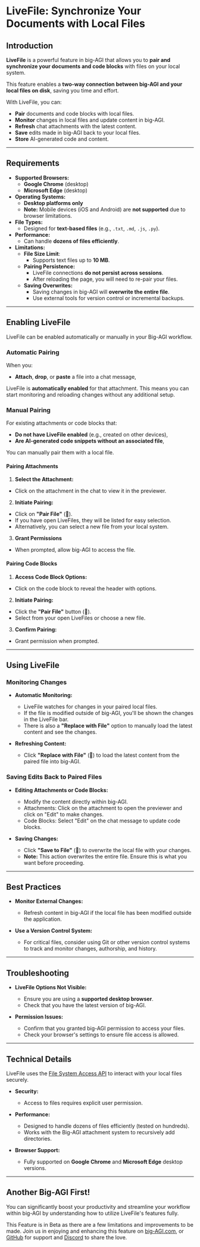# LiveFile: Synchronize Your Documents with Local Files

## Introduction

**LiveFile** is a powerful feature in big-AGI that allows you to **pair and synchronize
your documents and code blocks** with files on your local system.

This feature enables a **two-way connection between big-AGI and your local files on disk**,
saving you time and effort.

With LiveFile, you can:

- **Pair** documents and code blocks with local files.
- **Monitor** changes in local files and update content in big-AGI.
- **Refresh** chat attachments with the latest content.
- **Save** edits made in big-AGI back to your local files.
- **Store** AI-generated code and content.

---

## Requirements

- **Supported Browsers:**
  - **Google Chrome** (desktop)
  - **Microsoft Edge** (desktop)
- **Operating Systems:**
  - **Desktop platforms only**
  - **Note:** Mobile devices (iOS and Android) are **not supported** due to browser limitations.
- **File Types:**
  - Designed for **text-based files** (e.g., `.txt`, `.md`, `.js`, `.py`).
- **Performance:**
  - Can handle **dozens of files efficiently**.
- **Limitations:**
  - **File Size Limit**: 
    - Supports text files up to **10 MB**.
  - **Pairing Persistence:**
    - LiveFile connections **do not persist across sessions**.
    - After reloading the page, you will need to re-pair your files.
  - **Saving Overwrites:**
    - Saving changes in big-AGI will **overwrite the entire file**.
    - Use external tools for version control or incremental backups.

---

## Enabling LiveFile

LiveFile can be enabled automatically or manually in your Big-AGI workflow.

### Automatic Pairing

When you:

- **Attach**, **drop**, or **paste** a file into a chat message,

LiveFile is **automatically enabled** for that attachment. This means you can start
monitoring and reloading changes without any additional setup.

### Manual Pairing

For existing attachments or code blocks that:

- **Do not have LiveFile enabled** (e.g., created on other devices),
- **Are AI-generated code snippets without an associated file**,

You can manually pair them with a local file.

#### Pairing Attachments

1. **Select the Attachment:**
  - Click on the attachment in the chat to view it in the previewer.

2. **Initiate Pairing:**
  - Click on **"Pair File"** (🔗).
  - If you have open LiveFiles, they will be listed for easy selection.
  - Alternatively, you can select a new file from your local system.

3. **Grant Permissions**
  - When prompted, allow big-AGI to access the file.

#### Pairing Code Blocks

1. **Access Code Block Options:**
  - Click on the code block to reveal the header with options.

2. **Initiate Pairing:**
  - Click the **"Pair File"** button (🔗).
  - Select from your open LiveFiles or choose a new file.

3. **Confirm Pairing:**
  - Grant permission when prompted.

---

## Using LiveFile

### Monitoring Changes

- **Automatic Monitoring:**
  - LiveFile watches for changes in your paired local files.
  - If the file is modified outside of big-AGI, you'll be shown the changes in the LiveFile bar.
  - There is also a **"Replace with File"** option to manually load the latest content and see the changes.

- **Refreshing Content:**
  - Click **"Replace with File"** (🔄) to load the latest content from the paired file into big-AGI.

### Saving Edits Back to Paired Files

- **Editing Attachments or Code Blocks:**
  - Modify the content directly within big-AGI.
  - Attachments: Click on the attachment to open the previewer and click on "Edit" to make changes.
  - Code Blocks: Select "Edit" on the chat message to update code blocks.

- **Saving Changes:**
  - Click **"Save to File"** (💾) to overwrite the local file with your changes.
  - **Note:** This action overwrites the entire file. Ensure this is what you want before proceeding.

---

## Best Practices

- **Monitor External Changes:**
  - Refresh content in big-AGI if the local file has been modified outside the application.

- **Use a Version Control System:**
  - For critical files, consider using Git or other version control systems to track and monitor changes, authorship, and history.

---

## Troubleshooting

- **LiveFile Options Not Visible:**
  - Ensure you are using a **supported desktop browser**.
  - Check that you have the latest version of big-AGI.

- **Permission Issues:**
  - Confirm that you granted big-AGI permission to access your files.
  - Check your browser's settings to ensure file access is allowed.

---

## Technical Details

LiveFile uses the [File System Access API](https://developer.mozilla.org/en-US/docs/Web/API/File_System_Access_API) to 
interact with your local files securely.

- **Security:**
  - Access to files requires explicit user permission.

- **Performance:** 
  - Designed to handle dozens of files efficiently (tested on hundreds).
  - Works with the Big-AGI attachment system to recursively add directories.

- **Browser Support:**
  - Fully supported on **Google Chrome** and **Microsoft Edge** desktop versions.

---

## Another Big-AGI First!

You can significantly boost your productivity and streamline your workflow within big-AGI
by understanding how to utilize LiveFile's features fully.

This Feature is in Beta as there are a few limitations and improvements to be made. 
Join us in enjoying and enhancing this feature on [big-AGI.com](https://big-agi.com), or
[GitHub](https://github.com/enricoros/big-AGI) for support and [Discord](https://discord.gg/MkH4qj2Jp9)
to share the love.